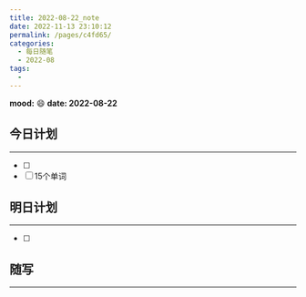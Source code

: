 ```yaml
---
title: 2022-08-22_note
date: 2022-11-13 23:10:12
permalink: /pages/c4fd65/
categories:
  - 每日随笔
  - 2022-08
tags:
  - 
---
```

**mood:** :smile:  									**date: 2022-08-22**  
## 今日计划  
------  
- [ ]  
- [ ]  15个单词
## 明日计划  
------  
- [ ]  
## 随写 
------ 

